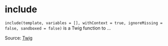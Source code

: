 # include

`include(template, variables = [], withContext = true, ignoreMissing = false, sandboxed = false)` is a Twig function to ...


Source: [Twig](https://twig.symfony.com/include)
